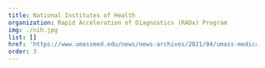 ```yaml
---
title: National Institutes of Health
organization: Rapid Acceleration of Diagnostics (RADx) Program
img: ./nih.jpg
list: []
href: 'https://www.umassmed.edu/news/news-archives/2021/04/umass-medical-school-helps-lead-nih-radx-to-accelerate-new-covid-test-technologies/'
order: 3
---
```


